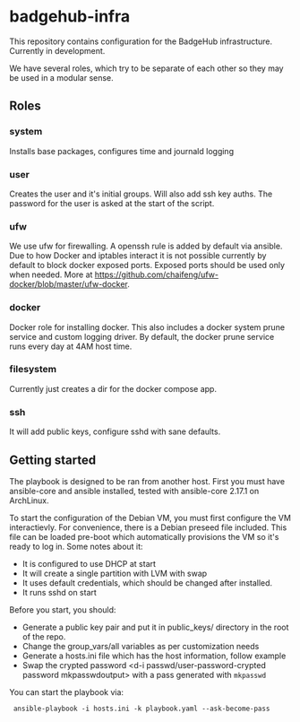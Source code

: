 # badgehub-infra

This repository contains configuration for the BadgeHub infrastructure. Currently in development.

We have several roles, which try to be separate of each other so they may be used in a modular sense. 

## Roles 

### system

Installs base packages, configures time and journald logging 

### user

Creates the user and it's initial groups. Will also add ssh key auths. The password for the user is asked at the start of the script.

### ufw 

We use ufw for firewalling. A openssh rule is added by default via ansible. Due to how Docker and iptables interact it is not possible currently by default to block docker exposed ports. Exposed ports should be used only when needed. More at https://github.com/chaifeng/ufw-docker/blob/master/ufw-docker. 

### docker

Docker role for installing docker. This also includes a docker system prune service and custom logging driver. By default, the docker prune service runs every day at 4AM host time.

### filesystem

Currently just creates a dir for the docker compose app. 

### ssh

It will add public keys, configure sshd with sane defaults. 


## Getting started

The playbook is designed to be ran from another host. First you must have ansible-core and ansible installed, tested with ansible-core 2.17.1 on ArchLinux. 

To start the configuration of the Debian VM, you must first configure the VM interactievly. For convenience, there is a Debian preseed file included. This file can be loaded pre-boot which automatically provisions the VM so it's ready to log in. Some notes about it:

- It is configured to use DHCP at start
- It will create a single partition with LVM with swap
- It uses default credentials, which should be changed after installed.
- It runs sshd on start

Before you start, you should:

- Generate a public key pair and put it in public_keys/ directory in the root of the repo.
- Change the group_vars/all variables as per customization needs 
- Generate a hosts.ini file which has the host information, follow example
- Swap the crypted password <d-i passwd/user-password-crypted password mkpasswdoutput> with a pass generated with `mkpasswd`

You can start the playbook via:


```
 ansible-playbook -i hosts.ini -k playbook.yaml --ask-become-pass
```

